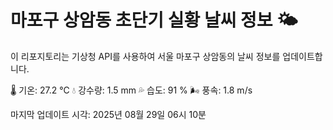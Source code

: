 
# 마포구 상암동 초단기 실황 날씨 정보 🌤️

이 리포지토리는 기상청 API를 사용하여 서울 마포구 상암동의 날씨 정보를 업데이트합니다. 

🌡️ 기온: 27.2 ℃
💧 강수량: 1.5 mm
💦 습도: 91 %
🌬️ 풍속: 1.8 m/s

마지막 업데이트 시각: 2025년 08월 29일 06시 10분    
